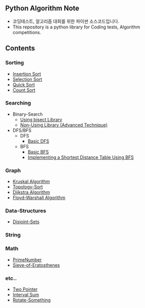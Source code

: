 ## Python Algorithm Note
* 코딩테스트, 알고리즘 대회를 위한 파이썬 소스코드입니다.
* This repository is a python library for Coding tests, Algorithm competitions.

## Contents
### Sorting
* [Insertion Sort](https://github.com/Jung-YongHan/Python-Algorithm-Note/blob/main/Sorting/insertion-sort.py)
* [Selection Sort](https://github.com/Jung-YongHan/Python-Algorithm-Note/blob/main/Sorting/selection-sort.py)
* [Quick Sort](https://github.com/Jung-YongHan/Python-Algorithm-Note/blob/main/Sorting/quick-sort.py)
* [Count Sort](https://github.com/Jung-YongHan/Python-Algorithm-Note/blob/main/Sorting/count-sort.py)

### Searching
* Binary-Search
    * [Using bisect Library](https://github.com/Jung-YongHan/Algorithm-Note/blob/main/Searching/binary-search-library.py)
    * [Non-Using Library (Advanced Technique)](https://github.com/Jung-YongHan/Algorithm-Note/blob/main/Searching/binary-search-technique.py)
* DFS/BFS
    * DFS
        * [Basic DFS](https://github.com/Jung-YongHan/Python-Algorithm-Note/blob/main/Searching/DFS.py)
    * BFS
        * [Basic BFS](https://github.com/Jung-YongHan/Python-Algorithm-Note/blob/main/Searching/BFS.py)
        * [Implementing a Shortest Distance Table Using BFS](https://github.com/Jung-YongHan/Python-Algorithm-Note/blob/main/Searching/Shortest-Path-BFS.py)

### Graph
* [Kruskal Algorithm](https://github.com/Jung-YongHan/Algorithm-Note/blob/main/Graph/Kruskal.py)
* [Topology-Sort](https://github.com/Jung-YongHan/Python-Algorithm-Note/blob/main/Graph/topology-sort.py)
* [Dijkstra Algorithm](https://github.com/Jung-YongHan/Algorithm-Note/blob/main/Graph/Dijkstra.py)
* [Floyd-Warshall Algorithm](https://github.com/Jung-YongHan/Algorithm-Note/blob/main/Graph/floyd-warshall.py)

### Data-Structures
* [Disjoint-Sets](https://github.com/Jung-YongHan/Algorithm-Note/blob/main/Data-Structures/Disjoint-Sets.py)

### String
### Math
* [PrimeNumber](https://github.com/Jung-YongHan/Python-Algorithm-Note/blob/main/Math/PrimeNumber.py)
* [Sieve-of-Eratosthenes](https://github.com/Jung-YongHan/Python-Algorithm-Note/blob/main/Math/Sieve-of-Eratosthenes.py)
### etc..
* [Two Pointer](https://github.com/Jung-YongHan/Python-Algorithm-Note/blob/main/Miscellaneous/Two-Pointer.py)
* [Interval Sum](https://github.com/Jung-YongHan/Python-Algorithm-Note/blob/main/Miscellaneous/Interval-Sum.py)
* [Rotate-Something](https://github.com/Jung-YongHan/Python-Algorithm-Note/blob/main/Miscellaneous/Rotate-Something.py)